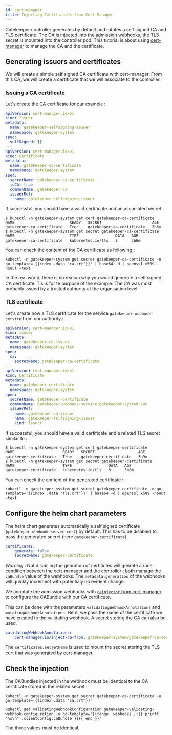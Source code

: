 ```yaml
---
id: cert-manager
title: Injecting Certificates from Cert Manager
---
```


Gatekeeper controller generates by default and rotates a self signed CA and TLS certificate. The CA is injected into the admission webhooks, the TLS secret is mounted into the controller pod. This tutorial is about using [cert-manager](https://cert-manager.io/docs/) to manage the CA and the certificate.

## Generating issuers and certificates

We will create a simple self signed CA certificate with cert-manager. From this CA, we will create a certificate that we will associate to the controller.

### Issuing a CA certificate

Let's create the CA certificate for our example :

```yaml
apiVersion: cert-manager.io/v1
kind: Issuer
metadata:
  name: gatekeeper-selfsigning-issuer
  namespace: gatekeeper-system
spec:
  selfSigned: {}
---
apiVersion: cert-manager.io/v1
kind: Certificate
metadata:
  name: gatekeeper-ca-certificate
  namespace: gatekeeper-system
spec:
  secretName: gatekeeper-ca-certificate
  isCA: true
  commonName: gatekeeper-ca
  issuerRef:
    name: gatekeeper-selfsigning-issuer
```

If successful, you should have a valid certificate and an associated secret :
```
$ kubectl -n gatekeeper-system get cert gatekeeper-ca-certificate
NAME                        READY   SECRET                      AGE
gatekeeper-ca-certificate   True    gatekeeper-ca-certificate   3h6m
$ kubectl -n gatekeeper-system get secret gatekeeper-ca-certificate
NAME                        TYPE                DATA   AGE
gatekeeper-ca-certificate   kubernetes.io/tls   3      3h6m
```

You can check the content of the CA certificate as following :
```
kubectl -n gatekeeper-system get secret gatekeeper-ca-certificate -o go-template='{{index .data "ca.crt"}}' | base64 -d | openssl x509 -noout -text
```

In the real world, there is no reason why you would generate a self signed CA certificate. Tis is for te purpose of the example. The CA was most probably issued by a trusted authority at the organisation level.

### TLS certificate

Let's create now a TLS certificate for the service `gatekeeper-webhook-service` from our authority :

```yaml
apiVersion: cert-manager.io/v1
kind: Issuer
metadata:
  name: gatekeeper-ca-issuer
  namespace: gatekeeper-system
spec:
  ca:
    secretName: gatekeeper-ca-certificate
---
apiVersion: cert-manager.io/v1
kind: Certificate
metadata:
  name: gatekeeper-certificate
  namespace: gatekeeper-system
spec:
  secretName: gatekeeper-certificate
  commonName: gatekeeper-webhook-service.gatekeeper-system.svc
  issuerRef:
    name: gatekeeper-ca-issuer
    name: gatekeeper-selfsigning-issuer
    kind: Issuer
```

If successful, you should have a valid certificate and a related TLS secret similar to :
```
$ kubectl -n gatekeeper-system get cert gatekeeper-certificate
NAME                     READY   SECRET                   AGE
gatekeeper-certificate   True    gatekeeper-certificate   3h9m
$ kubectl -n gatekeeper-system get secret gatekeeper-certificate
NAME                     TYPE                DATA   AGE
gatekeeper-certificate   kubernetes.io/tls   3      3h8m
```

You can check the content of the generated certificate :
```
kubectl -n gatekeeper-system get secret gatekeeper-certificate -o go-template='{{index .data "tls.crt"}}' | base64 -d | openssl x509 -noout -text
```

## Configure the helm chart parameters

The helm chart generates automatically a self signed certificate (`gatekeeper-webhook-server-cert`) by default. This has to be disabled to pass the generated secret (here `gatekeeper-certificate`).

```yaml
certificates:
    generate: false
    secretName: gatekeeper-certificate
```

*Warning* : Not disabling the genration of certifictes will genrate a race condition between the cert-manager and the controller : both manage the `caBundle` value of the webhooks. The `metadata.generation` of the webhooks will quickly increment with potentialy no evident change.

We annotate the admission webhooks with [`cainjector` from cert-manager](https://cert-manager.io/docs/concepts/ca-injector/) to configure the CABundle with our CA certificate.

This can be done with the parameters `validatingWebhookAnnotations` and `mutatingWebhookAnnotations`. Here, we pass the name of the certificate we have created to the validating webhook. A secret storing the CA can also be used.

```yaml
validatingWebhookAnnotations:
    cert-manager.io/inject-ca-from: gatekeeper-system/gatekeeper-ca-certificate
```

The `certificates.secretName` is used to mount the secret storing the TLS cert that was generated by cert-manager.

## Check the injection

The CABundles injected in the webhook must be identical to the CA certificate stored in the related secret :

```
kubectl -n gatekeeper-system get secret gatekeeper-ca-certificate -o go-template='{{index .data "ca.crt"}}'
```

```
kubectl get validatingWebhookConfiguration gatekeeper-validating-webhook-configuration -o go-template='{{range .webhooks }}{{ printf "%s\n" .clientConfig.caBundle }}{{ end }}'
```

The three values must be identical.

